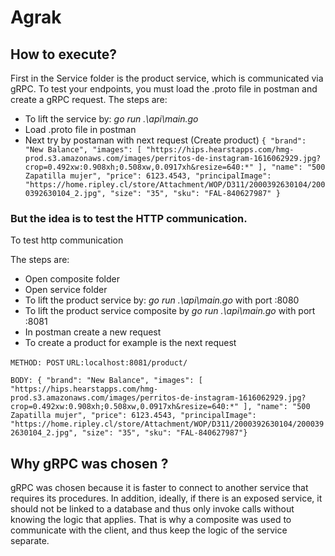 # Agrak

## How to execute?

First in the Service folder is the product service, which is communicated via gRPC. To test your endpoints, you must load the .proto file in postman and create a gRPC request.
The steps are:
* To lift the service by:  *go run .\api\main.go* 
* Load .proto file in postman
* Next try by postaman with next request (Create product)
` {
    "brand": "New Balance",
    "images": [
        "https://hips.hearstapps.com/hmg-prod.s3.amazonaws.com/images/perritos-de-instagram-1616062929.jpg?crop=0.492xw:0.908xh;0.508xw,0.0917xh&resize=640:*"
    ],
    "name": "500 Zapatilla mujer",
    "price": 6123.4543,
    "principalImage": "https://home.ripley.cl/store/Attachment/WOP/D311/2000392630104/2000392630104_2.jpg",
    "size": "35",
    "sku": "FAL-840627987"
} `


### But the idea is to test the HTTP communication.
To test http communication

The steps are:

* Open composite folder
* Open service folder
* To lift the product service by:  *go run .\api\main.go*  with port :8080
* To lift the product service composite by *go run .\api\main.go* with port :8081
* In postman create a new request
* To create a product for example is the next request

`
METHOD: POST
`
`
URL:localhost:8081/product/
`

`
BODY: {
    "brand": "New Balance",
    "images": [
        "https://hips.hearstapps.com/hmg-prod.s3.amazonaws.com/images/perritos-de-instagram-1616062929.jpg?crop=0.492xw:0.908xh;0.508xw,0.0917xh&resize=640:*"
    ],
    "name": "500 Zapatilla mujer",
    "price": 6123.4543,
    "principalImage": "https://home.ripley.cl/store/Attachment/WOP/D311/2000392630104/2000392630104_2.jpg",
    "size": "35",
    "sku": "FAL-840627987"}
`

## Why gRPC was chosen ?
gRPC was chosen because it is faster to connect to another service that requires its procedures.
In addition, ideally, if there is an exposed service, it should not be linked to a database and thus only invoke calls without knowing the logic that applies.
That is why a composite was used to communicate with the client, and thus keep the logic of the service separate.
